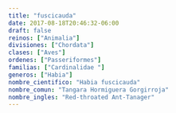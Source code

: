 ```yaml
---
title: "fuscicauda"
date: 2017-08-18T20:46:32-06:00
draft: false
reinos: ["Animalia"]
divisiones: ["Chordata"]
clases: ["Aves"]
ordenes: ["Passeriformes"]
familias: ["Cardinalidae "]
generos: ["Habia"]
nombre_cientifico: "Habia fuscicauda"
nombre_comun: "Tangara Hormiguera Gorgirroja"
nombre_ingles: "Red-throated Ant-Tanager"
---
```

